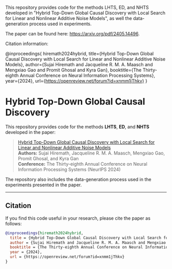 This repository provides code for the methods LHTS, ED, and NHTS developed in "Hybrid Top-Down Global Causal Discovery
with Local Search for Linear and Nonlinear Additive Noise Models", as well the data-generation process used in experiments.

The paper can be found here: https://arxiv.org/pdf/2405.14496.


Citation information:

@inproceedings{
hiremath2024hybrid,
title={Hybrid Top-Down Global Causal Discovery with Local Search for Linear and Nonlinear Additive Noise Models},
author={Sujai Hiremath and Jacqueline R. M. A. Maasch and Mengxiao Gao and Promit Ghosal and Kyra Gan},
booktitle={The Thirty-eighth Annual Conference on Neural Information Processing Systems},
year={2024},
url={https://openreview.net/forum?id=xnmm1jThkv}
}

# Hybrid Top-Down Global Causal Discovery

This repository provides code for the methods **LHTS**, **ED**, and **NHTS** developed in the paper:

> [Hybrid Top-Down Global Causal Discovery with Local Search for Linear and Nonlinear Additive Noise Models](https://arxiv.org/pdf/2405.14496)  
> **Authors:** Sujai Hiremath, Jacqueline R. M. A. Maasch, Mengxiao Gao, Promit Ghosal, and Kyra Gan  
> **Conference:** The Thirty-eighth Annual Conference on Neural Information Processing Systems (NeurIPS 2024)

The repository also includes the data-generation process used in the experiments presented in the paper.

---

## Citation

If you find this code useful in your research, please cite the paper as follows:

```bibtex
@inproceedings{hiremath2024hybrid,
  title = {Hybrid Top-Down Global Causal Discovery with Local Search for Linear and Nonlinear Additive Noise Models},
  author = {Sujai Hiremath and Jacqueline R. M. A. Maasch and Mengxiao Gao and Promit Ghosal and Kyra Gan},
  booktitle = {The Thirty-eighth Annual Conference on Neural Information Processing Systems},
  year = {2024},
  url = {https://openreview.net/forum?id=xnmm1jThkv}
}
